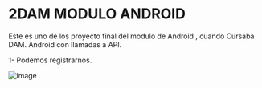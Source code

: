 # 2DAM MODULO ANDROID
Este es uno de los proyecto final del modulo de Android , cuando Cursaba DAM.
Android con llamadas a API.

1- Podemos registrarnos.

![image](https://github.com/FA90N/CompraOnline/assets/123337463/6d91b644-ee6b-4b5b-8d3a-bd8c5023f4ae)
